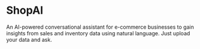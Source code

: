 # ShopAI
An AI-powered conversational assistant for e-commerce businesses to gain insights from sales and inventory data using natural language. Just upload your data and ask.
